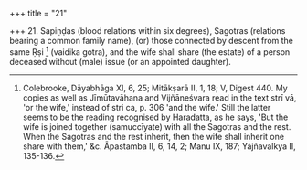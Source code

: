 +++
title = "21"

+++
21. Sapiṇḍas (blood relations within six degrees), Sagotras (relations bearing a common family name), (or) those connected by descent from the same Ṛṣi [^20]  (vaidika gotra), and the wife shall share (the estate) of a person deceased without (male) issue (or an appointed daughter).


[^20]:  Colebrooke, Dāyabhāga XI, 6, 25; Mitākṣarā II, 1, 18; V, Digest 440. My copies as well as Jīmūtavāhana and Vijñāneśvara read in the text strī vā, 'or the wife,' instead of stri ca, p. 306 'and the wife.' Still the latter seems to be the reading recognised by Haradatta, as he says, 'But the wife is joined together (samuccīyate) with all the Sagotras and the rest. When the Sagotras and the rest inherit, then the wife shall inherit one share with them,' &c. Āpastamba II, 6, 14, 2; Manu IX, 187; Yājñavalkya II, 135-136.
